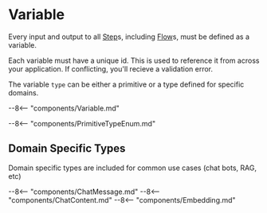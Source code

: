 # Variable

Every input and output to all [Step](Steps/index.md)s, including [Flow](flow.md)s, must be defined as a variable.

Each variable must have a unique id. This is used to reference it from across your application. If conflicting, you'll recieve a validation error.

The variable `type` can be either a primitive or a type defined for specific domains.

--8<-- "components/Variable.md"

--8<-- "components/PrimitiveTypeEnum.md"

## Domain Specific Types

Domain specific types are included for common use cases (chat bots, RAG, etc)


--8<-- "components/ChatMessage.md"
--8<-- "components/ChatContent.md"
--8<-- "components/Embedding.md"
